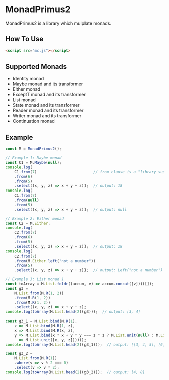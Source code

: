 # MonadPrimus2

MonadPrimus2 is a library which mulplate monads.  

## How To Use

```html
<script src="mc.js"></script>
```

## Supported Monads

* Identity monad
* Maybe monad and its transformer
* Either monad
* ExceptT monad and its transformer
* List monad
* State monad and its transformer
* Reader monad and its transformer
* Writer monad and its transformer
* Continuation monad

## Example

```javascript
const M = MonadPrimus2();

// Example 1: Maybe monad
const C1 = M.Maybe(null);
console.log(
    C1.from(7)                         // from clause is a "library sugar" to write like Haskell do notation
    .from(6)
    .from(5)
    .select((x, y, z) => x + y + z));  // output: 18
console.log(
    C1.from(7)
    .from(null)
    .from(5)
    .select((x, y, z) => x + y + z));  // output: null

// Example 2: Either monad
const C2 = M.Either;
console.log(
    C2.from(7)
    .from(6)
    .from(5)
    .select((x, y, z) => x + y + z));  // output: 18
console.log(
    C2.from(7)
    .from(M.Either.left("not a number"))
    .from(5)
    .select((x, y, z) => x + y + z));  // output: Left("not a number")

// Example 3: List monad 1
const toArray = M.List.foldr((accum, v) => accum.concat([v]))([]);
const g3 =
    M.List.from(M.R(1, 2))
    .from(M.R(1, 2))
    .from(M.R(1, 2))
    .select((x, y, z) => x + y + z);
console.log(toArray(M.List.head(2)(g3)));  // output: [3, 4]

const g3_1 = M.List.bind(M.R(1),
    z => M.List.bind(M.R(1, z),
    x => M.List.bind(M.R(x, z),
    y => M.List.bind(x * x + y * y === z * z ? M.List.unit(null) : M.List.empty,
    _ => M.List.unit([x, y, z])))));
console.log(toArray(M.List.head(2)(g3_1)));  // output: [[3, 4, 5], [6, 8, 10]]

const g3_2 =
    M.List.from(M.R(1))
    .where(v => v % 2 === 0)
    .select(v => v * 2);
console.log(toArray(M.List.head(2)(g3_2)));  // output: [4, 8]
```

